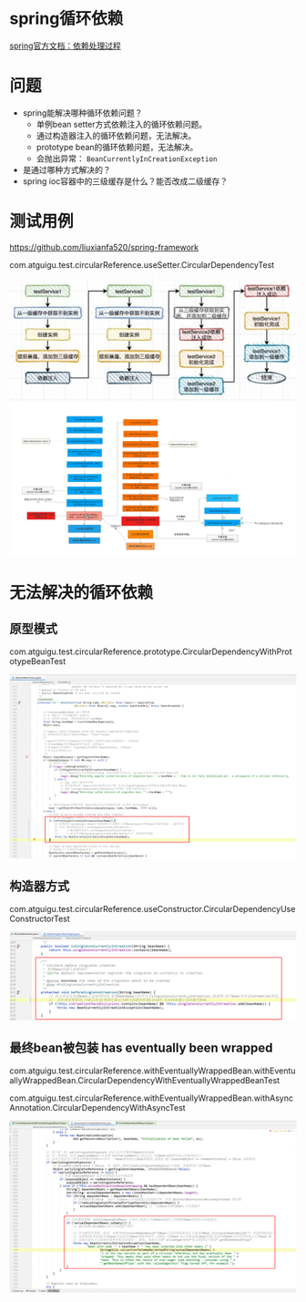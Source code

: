 # spring循环依赖
[spring官方文档：依赖处理过程](https://docs.spring.io/spring-framework/docs/current/reference/html/core.html#beans-dependency-resolution)



# 问题

- spring能解决哪种循环依赖问题？
  - 单例bean setter方式依赖注入的循环依赖问题。
  - 通过构造器注入的循环依赖问题，无法解决。
  - prototype bean的循环依赖问题，无法解决。
  - 会抛出异常： `BeanCurrentlyInCreationException`
- 是通过哪种方式解决的？
- spring ioc容器中的三级缓存是什么？能否改成二级缓存？




# 测试用例

https://github.com/liuxianfa520/spring-framework

com.atguigu.test.circularReference.useSetter.CircularDependencyTest




![Spring解决循环依赖的步骤【简图】](Spring解决循环依赖的步骤【简图】.jpg)
![Spring解决循环依赖的步骤](Spring解决循环依赖的步骤.png)





# 无法解决的循环依赖

## 原型模式

com.atguigu.test.circularReference.prototype.CircularDependencyWithPrototypeBeanTest

![image-20210320164951687](images/image-20210320164951687.png)

## 构造器方式

com.atguigu.test.circularReference.useConstructor.CircularDependencyUseConstructorTest

![image-20210320165141492](images/image-20210320165141492.png)

## 最终bean被包装 has eventually been wrapped

com.atguigu.test.circularReference.withEventuallyWrappedBean.withEventuallyWrappedBean.CircularDependencyWithEventuallyWrappedBeanTest

com.atguigu.test.circularReference.withEventuallyWrappedBean.withAsyncAnnotation.CircularDependencyWithAsyncTest

![image-20210321203549648](images/image-20210321203549648.png)